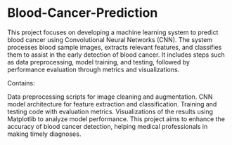 # Blood-Cancer-Prediction
This project focuses on developing a machine learning system to predict blood cancer using Convolutional Neural Networks (CNN). The system processes blood sample images, extracts relevant features, and classifies them to assist in the early detection of blood cancer. It includes steps such as data preprocessing, model training, and testing, followed by performance evaluation through metrics and visualizations.

Contains:

Data preprocessing scripts for image cleaning and augmentation.
CNN model architecture for feature extraction and classification.
Training and testing code with evaluation metrics.
Visualizations of the results using Matplotlib to analyze model performance.
This project aims to enhance the accuracy of blood cancer detection, helping medical professionals in making timely diagnoses.
